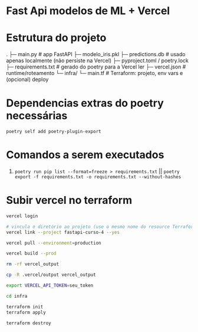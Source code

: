 # Fast Api modelos de ML + Vercel

# Estrutura do projeto
.
├─ main.py                     # app FastAPI
├─ modelo_iris.pkl
├─ predictions.db              # usado apenas localmente (não persiste na Vercel)
├─ pyproject.toml / poetry.lock
├─ requirements.txt            # gerado do poetry para a Vercel ler
├─ vercel.json                 # runtime/roteamento
└─ infra/
   └─ main.tf                  # Terraform: projeto, env vars e (opcional) deploy

# Dependencias extras do poetry necessárias

`poetry self add poetry-plugin-export`

# Comandos a serem executados

1. `poetry run pip list --format=freeze > requirements.txt` || `poetry export -f requirements.txt -o requirements.txt --without-hashes`

# Subir vercel no terraform

```bash
vercel login

# vincula o diretório ao projeto (use o mesmo nome do resource Terraform)
vercel link --project fastapi-curso-4 --yes

vercel pull --environment=production
```
 
```bash
vercel build --prod
```

```bash
rm -rf vercel_output

cp -R .vercel/output vercel_output
```

```bash
export VERCEL_API_TOKEN=seu_token

cd infra

terraform init
terraform apply
```

```bash
terraform destroy
```